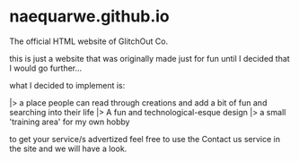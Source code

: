 # naequarwe.github.io
The official HTML website of GlitchOut Co.

this is just a website that was originally made just for fun until I decided that I would go further...

what I decided to implement is:

|> a place people can read through creations and add a bit of fun and searching into their life
|> A fun and technological-esque design
|> a small 'training area' for my own hobby

to get your service/s advertized feel free to use the Contact us service in the site and we will have a look.
